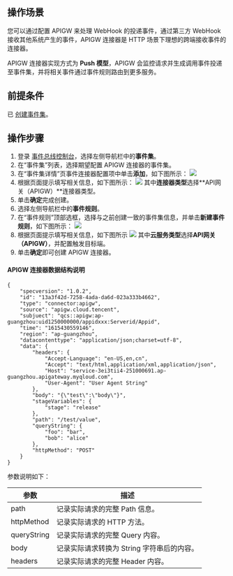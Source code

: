 ## 操作场景

您可以通过配置 APIGW 来处理 WebHook 的投递事件，通过第三方 WebHook 接收其他系统产生的事件，APIGW 连接器是 HTTP 场景下理想的跨端接收事件的连接器。

APIGW 连接器实现方式为 **Push 模型**，APIGW 会监控请求并生成调用事件投递至事件集，并将相关事件通过事件规则路由到更多服务。



## 前提条件

已 [创建事件集](https://cloud.tencent.com/document/product/1359/56080)。



## 操作步骤


1. 登录 [事件总线控制台](https://console.cloud.tencent.com/eb/)，选择左侧导航栏中的**事件集**。
2. 在“事件集”列表，选择期望配置 APIGW 连接器的事件集。
3. 在“事件集详情”页事件连接器配置项中单击**添加**，如下图所示：
![](https://main.qcloudimg.com/raw/becfdcc055c2eb05638e662454f9d2cb.jpg)
4. 根据页面提示填写相关信息，如下图所示：
	 ![](https://main.qcloudimg.com/raw/b52f457ee2a1bed0e58365778d91bb7b.jpg)
   其中**连接器类型**选择**API网关（APIGW）**连接器类型。
5. 单击**确定**完成创建。
6. 选择左侧导航栏中的**事件规则**。
7. 在“事件规则”顶部选框，选择与之前创建一致的事件集信息，并单击**新建事件规则**，如下图所示：
   ![](https://main.qcloudimg.com/raw/722e3a30a77d81c606a929d20191e349.jpg)
8. 根据页面提示填写相关信息，如下图所示
	 ![](https://main.qcloudimg.com/raw/4da8571e580f0bc6039368cb747fc5ca.jpg)
   其中**云服务类型**选择**API网关（APIGW）**，并配置触发目标端。
9. 单击**确定**即可创建 APIGW 连接器。



#### APIGW 连接器数据结构说明

```plaintext
{
    "specversion": "1.0.2",
    "id": "13a3f42d-7258-4ada-da6d-023a333b4662",
    "type": "connector:apigw",
    "source": "apigw.cloud.tencent",
    "subjuect": "qcs::apigw:ap-guangzhou:uid1250000000/appidxxx:Serverid/Appid",
    "time": "1615430559146",
    "region": "ap-guangzhou",
    "datacontenttype": "application/json;charset=utf-8",
    "data": {
        "headers": {
            "Accept-Language": "en-US,en,cn",
            "Accept": "text/html,application/xml,application/json",
            "Host": "service-3ei3tii4-251000691.ap-guangzhou.apigateway.myqloud.com",
            "User-Agent": "User Agent String"
        },
        "body": "{\"test\":\"body\"}",
        "stageVariables": {
            "stage": "release"
        },
        "path": "/test/value",
        "queryString": {
            "foo": "bar",
            "bob": "alice"
        },
        "httpMethod": "POST"
    }
}
```

参数说明如下：

| 参数        | 描述                                       |
| ----------- | ------------------------------------------ |
| path        | 记录实际请求的完整 Path 信息。             |
| httpMethod  | 记录实际请求的 HTTP 方法。                 |
| queryString | 记录实际请求的完整 Query 内容。            |
| body        | 记录实际请求转换为 String 字符串后的内容。 |
| headers     | 记录实际请求的完整 Header 内容。           |


